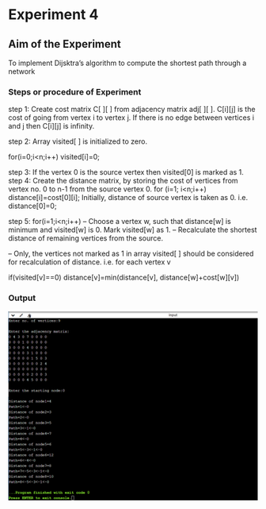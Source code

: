 # Experiment 4

## Aim of the Experiment
To implement Dijsktra’s algorithm to compute the shortest path through a network

### Steps or procedure of Experiment
step 1: Create cost matrix C[ ][ ] from adjacency matrix adj[ ][ ]. C[i][j] is the cost of going
from vertex i to vertex j. If there is no edge between vertices i and j then C[i][j] is
infinity.

step 2:  Array visited[ ] is initialized to zero.

 for(i=0;i<n;i++)
 visited[i]=0;

step 3: If the vertex 0 is the source vertex then visited[0] is marked as 1.
step 4: Create the distance matrix, by storing the cost of vertices from vertex no. 0 to n-1
from the source vertex 0.
 for (i=1; i<n;i++)
 distance[i]=cost[0][i];
 Initially, distance of source vertex is taken as 0. i.e. distance[0]=0;

step 5: for(i=1;i<n;i++)
 – Choose a vertex w, such that distance[w] is minimum and visited[w] is 0.
 Mark visited[w] as 1.
 – Recalculate the shortest distance of remaining vertices from the source.

 – Only, the vertices not marked as 1 in array visited[ ] should be considered for
 recalculation of distance. i.e. for each vertex v

 if(visited[v]==0)
 distance[v]=min(distance[v],
 distance[w]+cost[w][v])

### Output
![output](DijkstrasAlgorithmOutput.png)
